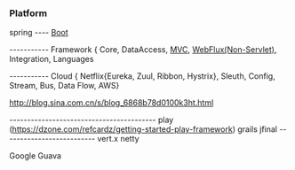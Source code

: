 ### Platform

spring ---- [Boot](https://docs.spring.io/spring-boot/docs/2.1.4.RELEASE/reference/htmlsingle/)

-----------  Framework { Core, DataAccess, [MVC](https://spring.io/guides/gs/serving-web-content/), [WebFlux(Non-Servlet)](https://spring.io/guides/gs/reactive-rest-service/), Integration, Languages

-----------  Cloud { Netflix{Eureka, Zuul, Ribbon, Hystrix}, Sleuth, Config, Stream, Bus, Data Flow, AWS}

http://blog.sina.com.cn/s/blog_6868b78d0100k3ht.html

\-----------------------------------------
play (https://dzone.com/refcardz/getting-started-play-framework)
grails
jfinal
\--------------------------
vert.x
netty

Google Guava
